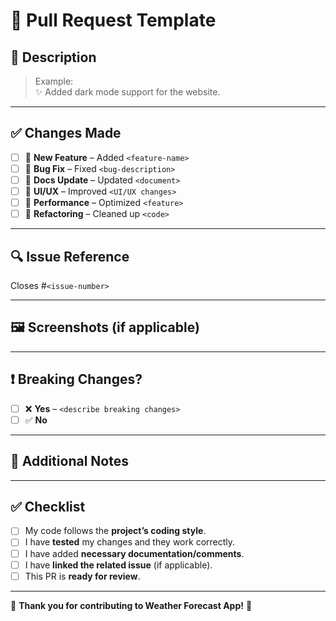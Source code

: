 # 🚀 Pull Request Template

## 📌 Description

<!-- A brief description of what your pull request does.   -->

> Example:  
> ✨ Added dark mode support for the website.

---

## ✅ Changes Made

<!-- List the major changes in this PR. -->

- [ ] 🔹 **New Feature** – Added `<feature-name>`
- [ ] 🐛 **Bug Fix** – Fixed `<bug-description>`
- [ ] 📖 **Docs Update** – Updated `<document>`
- [ ] 🎨 **UI/UX** – Improved `<UI/UX changes>`
- [ ] 🚀 **Performance** – Optimized `<feature>`
- [ ] 🧹 **Refactoring** – Cleaned up `<code>`

---

## 🔍 Issue Reference

<!-- If this PR fixes an issue, link it here. -->

Closes #`<issue-number>`

---

## 🖼️ Screenshots (if applicable)

<!-- Add screenshots to show the changes visually.   -->

---

## ❗ Breaking Changes?

<!-- If this PR introduces a breaking change, explain what users need to do. -->

- [ ] ❌ **Yes** – `<describe breaking changes>`
- [ ] ✅ **No**

---

## 📢 Additional Notes

<!-- Any extra information for reviewers.  -->

---

## ✅ Checklist

<!-- Before submitting, ensure you follow these steps:   -->

- [ ] My code follows the **project’s coding style**.
- [ ] I have **tested** my changes and they work correctly.
- [ ] I have added **necessary documentation/comments**.
- [ ] I have **linked the related issue** (if applicable).
- [ ] This PR is **ready for review**.

---

💖 **Thank you for contributing to Weather Forecast App!** 🚀
